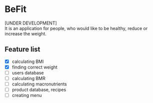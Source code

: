 # BeFit
[UNDER DEVELOPMENT]\
It is an application for people, who would like to be healthy, reduce or increase the weight.

## Feature list
- [x] calculating BMI
- [x] finding correct weight
- [ ] users database
- [ ] calculating BMR
- [ ] calculating macronutrients
- [ ] product database, recipes
- [ ] creating menu

